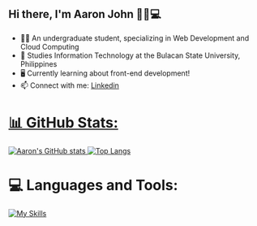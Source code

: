 ## Hi there, I'm Aaron John 👋🐱💻

<ul>
  <li>👨‍🎓 An undergraduate student, specializing in Web Development and Cloud Computing</li>
  <li>🏫 Studies Information Technology at the Bulacan State University, Philippines</li>
  <li>🖥️ Currently learning about front-end development!</li>
  <li>📫 Connect with me: <a href="https://www.linkedin.com/in/aaron-john-bitara"> Linkedin</li>
</ul>


# 📊 GitHub Stats:
![Aaron's GitHub stats](https://github-readme-stats.vercel.app/api?username=eyronjohn&show_icons=true&theme=tokyonight) [![Top Langs](https://github-readme-stats.vercel.app/api/top-langs/?username=eyronjohn&hide_progress=true)](https://github.com/anuraghazra/github-readme-stats)


# 💻 Languages and Tools:
[![My Skills](https://skillicons.dev/icons?i=html,css,js,bootstrap,java,figma,git,github,linux)](https://skillicons.dev)
